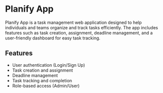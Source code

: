 # Planify App

Planify App is a task management web application designed to help individuals and teams organize and track tasks efficiently. The app includes features such as task creation, assignment, deadline management, and a user-friendly dashboard for easy task tracking.

## Features
- User authentication (Login/Sign Up)
- Task creation and assignment
- Deadline management
- Task tracking and completion
- Role-based access (Admin/User)
